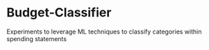 # Budget-Classifier
Experiments to leverage ML techniques to classify categories within spending statements 
